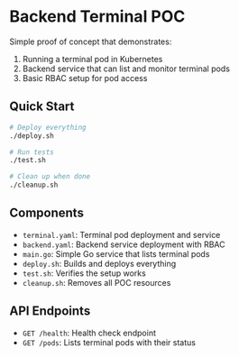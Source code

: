 # Backend Terminal POC

Simple proof of concept that demonstrates:
1. Running a terminal pod in Kubernetes
2. Backend service that can list and monitor terminal pods
3. Basic RBAC setup for pod access

## Quick Start

```bash
# Deploy everything
./deploy.sh

# Run tests
./test.sh

# Clean up when done
./cleanup.sh
```

## Components

- `terminal.yaml`: Terminal pod deployment and service
- `backend.yaml`: Backend service deployment with RBAC
- `main.go`: Simple Go service that lists terminal pods
- `deploy.sh`: Builds and deploys everything
- `test.sh`: Verifies the setup works
- `cleanup.sh`: Removes all POC resources

## API Endpoints

- `GET /health`: Health check endpoint
- `GET /pods`: Lists terminal pods with their status
